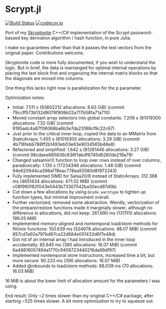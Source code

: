 # Scrypt.jl

[![Build Status](https://travis-ci.com/BioTurboNick/Scrypt.jl.svg?branch=master)](https://travis-ci.com/github/BioTurboNick/Scrypt.jl)
[![codecov.io](https://codecov.io/github/BioTurboNick/Scrypt.jl/coverage.svg?branch=master)](https://codecov.io/github/BioTurboNick/Scrypt.jl?branch=master)

Port of my [Skryptonite](https://github.com/BioTurboNick/Skryptonite) C++/C# implementation of the Scrypt password-bassed key derivation algorithm / hash function, in pure Julia.

I make no guarantees other than that it passes the test vectors from the original paper. Contributions welcome.

Skryptonite code is more fully documented, if you wish to understand the logic. But in brief, the data is rearranged for optimal internal operations by placing the last block first and organizing the internal matrix blocks so that the diagonals are moved into columns.

One thing this lacks right now is parallelization for the p parameter.



Optimization notes:
 - Initial: 7.511 s (93602212 allocations: 8.63 GiB) (commit 79ccff573b132d9079f908b02a717b58fa71a710)
 - Moved constant array selectors into global constants: 7.206 s (81019300 allocations: 7.32 GiB) (commit 9195adc4a87f06068ba6b3e7da23188cf9c22c67)
 - Just prior to the critical inner loop, copied the data to an MMatrix from StaticArrays: 1.455 s (81019300 allocations: 3.29 GiB) (commit 4b716febb788ff2b1493eb03e63e9034565b48e8)
 - Refactored and simplified: 1.642 s (81281446 allocations: 3.27 GiB) (commit 98cdaee685836c636f1abdf6745d6260de219a79)
 - Changed salsamix!() function to loop over rows instead of over columns, paradoxically: 1.130 s (17234346 allocations: 1.48 GiB) (commit 94e620944ca398af78eac778ea55580d81972343)
 - Fully implemented SIMD for Salsa20/8 instead of StaticArrays: 312.388 ms (4651434 allocations: 471.02 MiB) (commit c08f960f82f043e0443b73307542ba30ecd97d0b)
 - Cut down a few allocations by using `@code_warntype` to tighten up function types, but minimal improvment overall.
 - Further vectorized, removed some abstraction. Weirdly, vectorization of the prepare/restore functions made it marginally slower, although no difference in allocations, did not keep: 261.690 ms (1311110 allocations: 196.05 MiB)
 - Implemented memory-aligned and nontemporal load/store methods for fill/mix functions: 150.639 ms (524678 allocations: 88.07 MiB) (commit 857cd7a92a797bd67ca22d684e051432d6f7e48d)
 - Got rid of an internal array I had introduced in the inner loop accidentally: 85.645 ms (390 allocations: 16.07 MiB) (commit 6a48816057494a1770c9406723440216da68df97)
 - Implemented nontemporal store instructions, increased time a bit, but more secure: 90.233 ms (390 allocations: 16.07 MiB)
 - Added @inbounds to load/store methods: 88.039 ms (70 allocations: 16.03 MiB)

 16 MiB is about the lower limit of allocation amount for the parameters I was using.


 End result: Only ~2 times slower than my original C++/C# package, after starting ~525 times slower. A bit more optimization to try to squeeze out.
